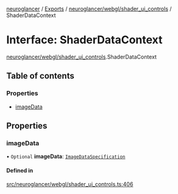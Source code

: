 [neuroglancer](../README.md) / [Exports](../modules.md) / [neuroglancer/webgl/shader\_ui\_controls](../modules/neuroglancer_webgl_shader_ui_controls.md) / ShaderDataContext

# Interface: ShaderDataContext

[neuroglancer/webgl/shader_ui_controls](../modules/neuroglancer_webgl_shader_ui_controls.md).ShaderDataContext

## Table of contents

### Properties

- [imageData](neuroglancer_webgl_shader_ui_controls.ShaderDataContext.md#imagedata)

## Properties

### imageData

• `Optional` **imageData**: [`ImageDataSpecification`](neuroglancer_webgl_shader_ui_controls.ImageDataSpecification.md)

#### Defined in

[src/neuroglancer/webgl/shader_ui_controls.ts:406](https://github.com/ActiveBrainAtlas2/neuroglancer/blob/91617476/src/neuroglancer/webgl/shader_ui_controls.ts#L406)
